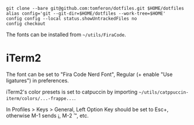 ```
git clone --bare git@github.com:tomferon/dotfiles.git $HOME/dotfiles
alias config='git --git-dir=$HOME/dotfiles --work-tree=$HOME'
config config --local status.showUntrackedFiles no
config checkout
```

The fonts can be installed from `~/utils/FiraCode`. 

# iTerm2

The font can be set to "Fira Code Nerd Font", Regular (+ enable "Use ligatures") in preferences.

iTerm2's color presets is set to catpuccin by importing `~/utils/catppuccin-iterm/colors/...-frappe...`.

In Profiles > Keys > General, Left Option Key should be set to Esc+, otherwise M-1 sends ¡, M-2 ™, etc.
